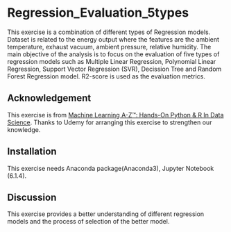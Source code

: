 # Regression_Evaluation_5types

This exercise is a combination of different types of Regression models. Dataset is related to the energy output where the features are the ambient temperature, exhaust vacuum, ambient pressure, relative humidity. 
The main objective of the analysis is to focus on the evaluation of five types of regression models such as Multiple Linear Regression, Polynomial Linear Regression, Support Vector Regression (SVR), Decission Tree and Random Forest Regression model. R2-score is used as the evaluation metrics.
## Acknowledgement
This exercise is from [Machine Learning A-Z™: Hands-On Python & R In Data Science](https://www.udemy.com/course/machinelearning).
Thanks to Udemy for arranging this exercise to strengthen our knowledge. 
## Installation
This exercise needs Anaconda package(Anaconda3), Jupyter Notebook (6.1.4). 

## Discussion
This exercise provides a better understanding of different regression models and the process of selection of the better model.


